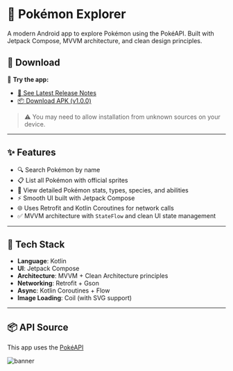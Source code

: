 # 🧢 Pokémon Explorer

A modern Android app to explore Pokémon using the PokéAPI. Built with Jetpack Compose, MVVM architecture, and clean design principles.

## 🔗 Download

📱 **Try the app:**  

- [📝 See Latest Release Notes](https://github.com/PhatnthiS/pokemon_dex/releases/tag/v1.0.0)
- [📦 Download APK (v1.0.0)](https://github.com/PhatnthiS/pokemon_dex/releases/download/v1.0.0/PokemonDex_v1.0.0.apk)

> ⚠️ You may need to allow installation from unknown sources on your device.

---

## ✨ Features

- 🔍 Search Pokémon by name
- 📋 List all Pokémon with official sprites
- 🧬 View detailed Pokémon stats, types, species, and abilities
- ⚡ Smooth UI built with Jetpack Compose
- 🌐 Uses Retrofit and Kotlin Coroutines for network calls
- ✅ MVVM architecture with `StateFlow` and clean UI state management

---

## 🔧 Tech Stack

- **Language**: Kotlin
- **UI**: Jetpack Compose
- **Architecture**: MVVM + Clean Architecture principles
- **Networking**: Retrofit + Gson
- **Async**: Kotlin Coroutines + Flow
- **Image Loading**: Coil (with SVG support)
  
---

## 📦 API Source

This app uses the [PokéAPI](https://pokeapi.co/)

![banner](https://www.pngkey.com/png/full/160-1603954_shipping-information-pokemon-go-a-z-guide-ultimate.png)
